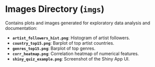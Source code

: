 # Images Directory (`imgs`)

Contains plots and images generated for exploratory data analysis and documentation:

- **`artist_followers_hist.png`**: Histogram of artist followers.
- **`country_top15.png`**: Barplot of top artist countries.
- **`genres_top15.png`**: Barplot of top genres.
- **`corr_heatmap.png`**: Correlation heatmap of numerical features.
- **`shiny_quiz_example.png`**: Screenshot of the Shiny App UI.
